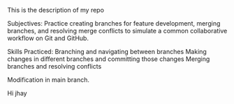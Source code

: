 This is the description of my repo

Subjectives: Practice creating branches for feature development, merging branches, 
and resolving merge conflicts to simulate a common collaborative workflow on Git and GitHub.

Skills Practiced:
Branching and navigating between branches
Making changes in different branches and committing those changes
Merging branches and resolving conflicts

Modification in main branch.

Hi jhay
